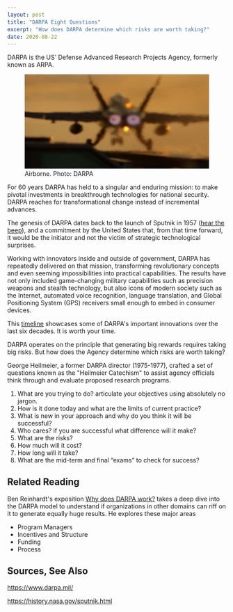 ```yaml
---
layout: post
title: "DARPA Eight Questions"
excerpt: "How does DARPA determine which risks are worth taking?"
date: 2020-08-22
---
```


DARPA is the US' Defense Advanced Research Projects Agency, formerly known as ARPA.

<figure>
<img alt="fighter" src="/assets/fighter.jpg">
<figcaption>Airborne. Photo: DARPA</figcaption>
</figure>

For 60 years DARPA has held to a singular and enduring mission: to make pivotal investments in breakthrough technologies for national security. DARPA reaches for transformational change instead of incremental advances.

The genesis of DARPA dates back to the launch of Sputnik in 1957 ([hear the beep](https://www.nasa.gov/mp3/191322main_sputnik-beep.mp3)), and a commitment by the United States that, from that time forward, it would be the initiator and not the victim of strategic technological surprises. 


Working with innovators inside and outside of government, DARPA has repeatedly delivered on that mission, transforming revolutionary concepts and even seeming impossibilities into practical capabilities. The results have not only included game-changing military capabilities such as precision weapons and stealth technology, but also icons of modern society such as the Internet, automated voice recognition, language translation, and Global Positioning System (GPS) receivers small enough to embed in consumer devices.

This [timeline](https://www.darpa.mil/Timeline/index) showcases some of DARPA's important innovations over the last six decades. It is worth your time.

DARPA operates on the principle that generating big rewards requires taking big risks. But how does the Agency determine which risks are worth taking? 

George Heilmeier, a former DARPA director (1975-1977), crafted a set of questions known as the "Heilmeier Catechism" to assist agency officials think through and evaluate proposed research programs. 

1. What are you trying to do? articulate your objectives using absolutely no jargon. 
2. How is it done today and what are the limits of current practice? 
3. What is new in your approach and why do you think it will be successful? 
4. Who cares? if you are successful what difference will it make? 
5. What are the risks? 
6. How much will it cost? 
7. How long will it take? 
8. What are the mid-term and final “exams” to check for success?

## Related Reading
Ben Reinhardt's exposition [Why does DARPA work?](https://benjaminreinhardt.com/wddw#riffing_on_the_arpa_model_mini) takes a deep dive into the DARPA model to understand if organizations in other domains can riff on it to generate equally huge results. He explores these major areas

- Program Managers
- Incentives and Structure
- Funding
- Process

## Sources, See Also
<https://www.darpa.mil/>

<https://history.nasa.gov/sputnik.html>

